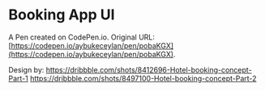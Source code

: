 # Booking App UI

A Pen created on CodePen.io. Original URL: [https://codepen.io/aybukeceylan/pen/pobaKGX](https://codepen.io/aybukeceylan/pen/pobaKGX).

Design by:
https://dribbble.com/shots/8412696-Hotel-booking-concept-Part-1
https://dribbble.com/shots/8497100-Hotel-booking-concept-Part-2
